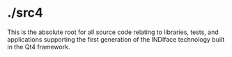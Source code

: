 # ./src4

This is the absolute root for all source code relating to 
libraries, tests, and applications supporting 
the first generation of the INDIface technology
built in the Qt4 framework.
